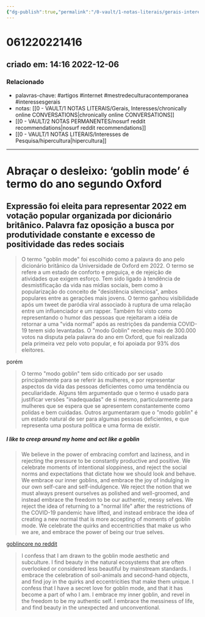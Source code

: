 ```yaml
---
{"dg-publish":true,"permalink":"/0-vault/1-notas-literais/gerais-interesses/goblin-mode/","tags":["artigos","internet","mestredeculturacontemporanea","interessesgerais"],"dgHomeLink":true,"dgShowLocalGraph":true,"dgShowFileTree":true,"dgEnableSearch":true}
---
```


# 061220221416
## criado em: 14:16 2022-12-06

### Relacionado
- palavras-chave: #artigos #internet #mestredeculturacontemporanea #interessesgerais 
- notas: 
  [[0 - VAULT/1 NOTAS LITERAIS/Gerais, Interesses/chronically online CONVERSATIONS\|chronically online CONVERSATIONS]]
- [[0 - VAULT/2 NOTAS PERMANENTES/nosurf reddit recommendations\|nosurf reddit recommendations]]
- [[0 - VAULT/1 NOTAS LITERAIS/Interesses de Pesquisa/hipercultura\|hipercultura]]
---
# Abraçar o desleixo: ‘goblin mode’ é termo do ano segundo Oxford
## Expressão foi eleita para representar 2022 em votação popular organizada por dicionário britânico. Palavra faz oposição a busca por produtividade constante e excesso de positividade das redes sociais

> O termo "goblin mode" foi escolhido como a palavra do ano pelo dicionário britânico da Universidade de Oxford em 2022. O termo se refere a um estado de conforto e preguiça, e de rejeição de atividades que exigem esforço. Tem sido ligado à tendência de desmistificação da vida nas mídias sociais, bem como à popularização do conceito de "desistência silenciosa", ambos populares entre as gerações mais jovens. O termo ganhou visibilidade após um tweet de paródia viral associado à ruptura de uma relação entre um influenciador e um rapper. Também foi visto como representando o humor das pessoas que rejeitaram a idéia de retornar a uma "vida normal" após as restrições da pandemia COVID-19 terem sido levantadas. O "modo Goblin" recebeu mais de 300.000 votos na disputa pela palavra do ano em Oxford, que foi realizada pela primeira vez pelo voto popular, e foi apoiada por 93% dos eleitores.

porém

>O termo "modo goblin" tem sido criticado por ser usado principalmente para se referir às mulheres, e por representar aspectos da vida das pessoas deficientes como uma tendência ou peculiaridade. Alguns têm argumentado que o termo é usado para justificar versões "inadequadas" de si mesmo, particularmente para mulheres que se espera que se apresentem constantemente como polidas e bem cuidadas. Outros argumentaram que o "modo goblin" é um estado natural de ser para algumas pessoas deficientes, e que representa uma postura política e uma forma de existir.

##### I like to creep around my home and act like a goblin

>We believe in the power of embracing comfort and laziness, and in rejecting the pressure to be constantly productive and positive. We celebrate moments of intentional sloppiness, and reject the social norms and expectations that dictate how we should look and behave. We embrace our inner goblins, and embrace the joy of indulging in our own self-care and self-indulgence. We reject the notion that we must always present ourselves as polished and well-groomed, and instead embrace the freedom to be our authentic, messy selves. We reject the idea of returning to a "normal life" after the restrictions of the COVID-19 pandemic have lifted, and instead embrace the idea of creating a new normal that is more accepting of moments of goblin mode. We celebrate the quirks and eccentricities that make us who we are, and embrace the power of being our true selves.

[goblincore no reddit](https://www.reddit.com/r/goblincore/)

>I confess that I am drawn to the goblin mode aesthetic and subculture. I find beauty in the natural ecosystems that are often overlooked or considered less beautiful by mainstream standards. I embrace the celebration of soil-animals and second-hand objects, and find joy in the quirks and eccentricities that make them unique. I confess that I have a secret love for goblin mode, and that it has become a part of who I am. I embrace my inner goblin, and revel in the freedom to be my authentic self. I embrace the messiness of life, and find beauty in the unexpected and unconventional.